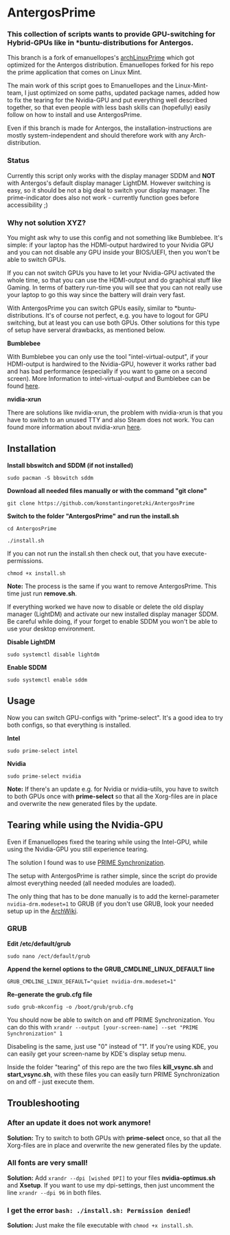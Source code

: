 # AntergosPrime

### This collection of scripts wants to provide GPU-switching for Hybrid-GPUs like in \*buntu-distributions for Antergos.

This branch is a fork of emanuellopes's [archLinuxPrime](https://github.com/emanuellopes/archLinuxPrime) which got optimized for the Antergos distribution. Emanuellopes forked for his repo the prime application that comes on Linux Mint. 

The main work of this script goes to Emanuellopes and the Linux-Mint-team, I just optimized on some paths, updated package names, added how to fix the tearing for the Nvidia-GPU and put everything well described together, so that even people with less bash skills can (hopefully) easily follow on how to install and use AntergosPrime.

Even if this branch is made for Antergos, the installation-instructions are mostly system-independent and should therefore work with any Arch-distribution.

### Status
Currently this script only works with the display manager SDDM and **NOT** with Antergos's default display manager LightDM.
However switching is easy, so it should be not a big deal to switch your display manager.
The prime-indicator does also not work - currently function goes before accessibility ;) 

### Why not solution XYZ?

You might ask why to use this config and not something like Bumblebee. It's simple: if your laptop has the HDMI-output hardwired to your Nvidia GPU and you can not disable any GPU inside your BIOS/UEFI, then you won't be able to switch GPUs. 

If you can not switch GPUs you have to let your Nvidia-GPU activated the whole time, so that you can use the HDMI-output and do graphical stuff like Gaming. In terms of battery run-time you will see that you can not really use your laptop to go this way since the battery will drain very fast.

With AntergosPrime you can switch GPUs easily, similar to \*buntu-distributions. It's of course not perfect, e.g. you have to logout for GPU switching, but at least you can use both GPUs. Other solutions for this type of setup have serveral drawbacks, as mentioned below.

**Bumblebee**

With Bumblebee you can only use the tool "intel-virtual-output", if your HDMI-output is hardwired to the Nvidia-GPU, however it works rather bad and has bad performance (especially if you want to game on a second screen). More Information to intel-virtual-output and Bumblebee can be found [here](https://github.com/Bumblebee-Project/Bumblebee/wiki/Multi-monitor-setup).  

**nvidia-xrun**

There are solutions like nvidia-xrun, the problem with nvidia-xrun is that you have to switch to an unused TTY and also Steam does not work. You can found more information about nvidia-xrun [here](https://github.com/Witko/nvidia-xrun).

## Installation

**Install bbswitch and SDDM (if not installed)**
```
sudo pacman -S bbswitch sddm
```

**Download all needed files manually or with the command "git clone"**
```
git clone https://github.com/konstantingoretzki/AntergosPrime
```

**Switch to the folder "AntergosPrime" and run the install.sh**
```
cd AntergosPrime
```
```
./install.sh
```
If you can not run the install.sh then check out, that you have execute-permissions.
```
chmod +x install.sh
```

**Note:**
The process is the same if you want to remove AntergosPrime. This time just run **remove.sh**.


If everything worked we have now to disable or delete the old display manager (LightDM) and activate our new installed display manager SDDM. Be careful while doing, if your forget to enable SDDM you won't be able to use your desktop environment.

**Disable LightDM**
```
sudo systemctl disable lightdm
```

**Enable SDDM**
```
sudo systemctl enable sddm
```

## Usage 

Now you can switch GPU-configs with "prime-select". It's a good idea to try both configs, so that everything is installed.

**Intel**
```
sudo prime-select intel
```

**Nvidia**
```
sudo prime-select nvidia
```

**Note:** If there's an update e.g. for Nvidia or nvidia-utils, you have to switch to both GPUs once with **prime-select** so that all the Xorg-files are in place and overwrite the new generated files by the update.

## Tearing while using the Nvidia-GPU
Even if Emanuellopes fixed the tearing while using the Intel-GPU, while using the Nvidia-GPU you still experience tearing.

The solution I found was to use [PRIME Synchronization](https://devtalk.nvidia.com/default/topic/957814/linux/prime-and-prime-synchronization/).

The setup with AntergosPrime is rather simple, since the script do provide almost everything needed (all needed modules are loaded).

The only thing that has to be done manually is to add the kernel-parameter ```nvidia-drm.modeset=1``` to GRUB (if you don't use GRUB, look your needed setup up in the [ArchWiki](https://wiki.archlinux.org/index.php/Kernel_parameters).

### GRUB

**Edit /etc/default/grub**
```
sudo nano /ect/default/grub
```

**Append the kernel options to the GRUB_CMDLINE_LINUX_DEFAULT line**
```
GRUB_CMDLINE_LINUX_DEFAULT="quiet nvidia-drm.modeset=1"
```

**Re-generate the grub.cfg file**
```
sudo grub-mkconfig -o /boot/grub/grub.cfg
```

You should now be able to switch on and off PRIME Synchronization.
You can do this with ```xrandr --output [your-screen-name] --set "PRIME Synchronization" 1```

Disabeling is the same, just use "0" instead of "1".
If you're using KDE, you can easily get your screen-name by KDE's display setup menu.

Inside the folder "tearing" of this repo are the two files **kill_vsync.sh** and **start_vsync.sh**, with these files you can easily turn PRIME Synchronization on and off - just execute them.


## Troubleshooting

### After an update it does not work anymore!
**Solution:**
Try to switch to both GPUs with **prime-select** once, so that all the Xorg-files are in place and overwrite the new generated files by the update.

### All fonts are very small!
**Solution:**
Add ```xrandr --dpi [wished DPI]``` to your files **nvidia-optimus.sh** and **Xsetup**.
If you want to use my dpi-settings, then just uncomment the line ```xrandr --dpi 96``` in both files.

### I get the error ```bash: ./install.sh: Permission denied```!
**Solution:**
Just make the file executable with ```chmod +x install.sh```.
